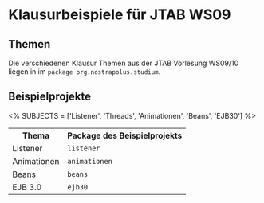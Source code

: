 # Klausurbeispiele für JTAB WS09

## Themen

Die verschiedenen Klausur Themen aus der JTAB Vorlesung WS09/10 liegen in im
<code>package org.nostrapolus.studium</code>.

## Beispielprojekte

<% SUBJECTS = ['Listener', 'Threads', 'Animationen', 'Beans', 'EJB30'] %>
<table>
  <tr>
    <th>Thema</th>
    <th>Package des Beispielprojekts</th>
  </tr>
  <tr>
      <td>Listener</td>
      <td><code>listener</code></td>
  </tr>
  <tr>
      <td>Animationen</td>
      <td><code>animationen</code></td>
  </tr>
  <tr>
      <td>Beans</td>
      <td><code>beans</code></td>
  </tr>
  <tr>
      <td>EJB 3.0</td>
      <td><code>ejb30</code></td>
  </tr>
</table>
